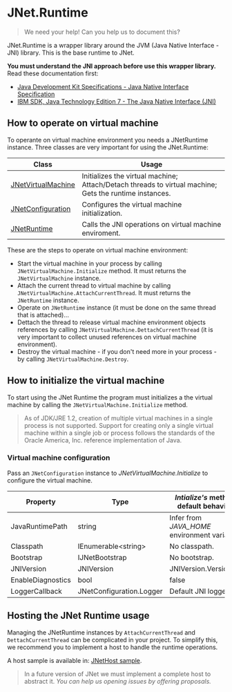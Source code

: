 # JNet.Runtime

> We need your help! Can you help us to document this?

JNet.Runtime is a wrapper library around the JVM (Java Native Interface - JNI) library. This is the base runtime to JNet.

**You must understand the JNI approach before use this wrapper library.** Read these documentation first:

* [Java Development Kit Specifications - Java Native Interface Specification](https://docs.oracle.com/en/java/javase/15/docs/specs/jni/index.html)
* [IBM SDK, Java Technology Edition 7 - The Java Native Interface (JNI)](https://www.ibm.com/docs/en/sdk-java-technology/7?topic=components-java-native-interface-jni)
## How to operate on virtual machine

To operante on virtual machine environment you needs a JNetRuntime instance. Three classes are very important for using the JNet.Runtime:

|Class|Usage|
|-|-|
|[JNetVirtualMachine](JNetVirtualMachine.cs)|Initializes the virtual machine; Attach/Detach threads to virtual machine; Gets the runtime instances.|
|[JNetConfiguration](JNetConfiguration.cs)|Configures the virtual machine initialization.|
|[JNetRuntime](JNetRuntime.cs)|Calls the JNI operations on virtual machine enviroment.|

These are the steps to operate on virtual machine environment:

- Start the virtual machine in your process by calling `JNetVirtualMachine.Initialize` method. It must returns the `JNetVirtualMachine` instance.
- Attach the current thread to virtual machine by calling `JNetVirtualMachine.AttachCurrentThread`. It must returns the `JNetRuntime` instance.
- Operate on `JNetRuntime` instance (it must be done on the same thread that is attached)...
- Dettach the thread to release virtual machine environment objects references by calling `JNetVirtualMachine.DettachCurrentThread` (it is very important to collect unused references on virtual machine environment).
- Destroy the virtual machine - if you don't need more in your process - by calling `JNetVirtualMachine.Destroy`.

## How to initialize the virtual machine

To start using the JNet Runtime the program must initializes a the virtual machine by calling the `JNetVirtualMachine.Initialize` method.

> As of JDK/JRE 1.2, creation of multiple virtual machines in a single process is not supported. Support for creating only a single virtual machine within a single job or process follows the standards of the Oracle America, Inc. reference implementation of Java.

### Virtual machine configuration

Pass an `JNetConfiguration` instance to *JNetVirtualMachine.Initialize* to configure the virtual machine.

|Property|Type|*Intialize's* method default behavior|
|-|-|-|
|JavaRuntimePath|string|Infer from *JAVA_HOME* environment variable.|
|Classpath|IEnumerable&lt;string&gt;|No classpath.|
|Bootstrap|IJNetBootstrap|No bootstrap.|
|JNIVersion|JNIVersion|JNIVersion.Version10|
|EnableDiagnostics|bool|false|
|LoggerCallback|JNetConfiguration.Logger|Default JNI logger.|

## Hosting the JNet Runtime usage

Managing the JNetRuntime instances by `AttachCurrentThread` and `DettachCurrentThread` can be complicated in your project. To simplify this, we recommend you to implement a host to handle the runtime operations.

A host sample is available in: [JNetHost sample](../../src/JNet.Runtime.Sample/JNetHost.cs).

> In a future version of JNet we must implement a complete host to abstract it. *You can help us opening issues by offering proposals.*

